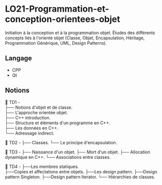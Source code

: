 # LO21-Programmation-et-conception-orientees-objet

Initiation à la conception et à la programmation objet. Études des différents concepts liés à l'orienté objet (Classe, Objet, Encapsulation, Héritage, Programmation Générique, UML, Design Patterns). 

## Langage

- CPP
- Qt

## Notions

📁 TD1 -   
  ├── Notions d'objet et de classe.   
  ├── L'approche orientée objet.     
  ├── C++ introduction.     
  ├── Structure et éléments d'un programme en C++.     
  ├── Les données en C++.    
  └── Adressage indirect.  
  

📁 TD2 -
  ├── Classes. 
  └── Le principe d'encapsulation.

📁 TD3 - 
  ├── Naissance d'un objet. 
  ├── Mort d'un objet. 
  ├── Allocation dynamique en C++. 
  └── Associations entre classes. 

📁 TD4 - 
  ├──Les membres statiques.  
  ├──Copies et affectations entre objets. 
  ├──Les design pattern. 
  ├──Design pattern Singleton. 
  ├──Design pattern Iterator. 
  └── Hiérarchies de classes.




